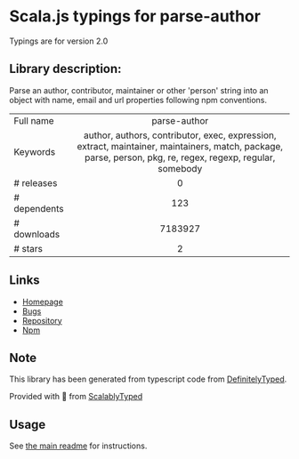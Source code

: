 
# Scala.js typings for parse-author

Typings are for version 2.0

## Library description:
Parse an author, contributor, maintainer or other 'person' string into an object with name, email and url properties following npm conventions.

|                    |                 |
| ------------------ | :-------------: |
| Full name          | parse-author |
| Keywords           | author, authors, contributor, exec, expression, extract, maintainer, maintainers, match, package, parse, person, pkg, re, regex, regexp, regular, somebody |
| # releases         | 0 |
| # dependents       | 123 |
| # downloads        | 7183927 |
| # stars            | 2 |

## Links
- [Homepage](https://github.com/jonschlinkert/parse-author)
- [Bugs](https://github.com/jonschlinkert/parse-author/issues)
- [Repository](https://github.com/jonschlinkert/parse-author)
- [Npm](https://www.npmjs.com/package/parse-author)
    


## Note
This library has been generated from typescript code from [DefinitelyTyped](https://definitelytyped.org).

Provided with :purple_heart: from [ScalablyTyped](https://github.com/oyvindberg/ScalablyTyped)

## Usage
See [the main readme](../../readme.md) for instructions.


